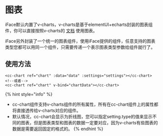 # 图表

iFace默认内置了v-charts，v-charts是基于elementUI+echarts封装的图表组件，你可以直接按照v-charts的 [文档](https://v-charts.js.org) 使用图表。

iFace另外封装了一个统一的图表组件，使用iFace提供的组件，任意支持的图表类型您都可以用同一个组件，只需要传递一个表示图表类型参数给组件就行了。

## 使用方法

```markup
<cc-chart ref="chart" :data="data" :settings="settings"></cc-chart>
<!--或者-->
<cc-chart ref="chart" v-bind="chartData"></cc-chart>
```

{% hint style="info" %}
* cc-chart组件支持v-charts组件的所有属性，所有在cc-chart组件上的属性都将直接透传给v-charts对应的组件。
* 默认情况，cc-chart会显示为折线图，您可以指定setting.type的值来显示不同的图表，但是图表类型和图表的数据一定要对应，因为v-charts有些图表的数据是需要返回固定的格式的。
{% endhint %}



